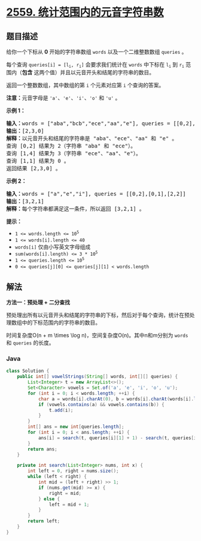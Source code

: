 # [2559. 统计范围内的元音字符串数](https://leetcode.cn/problems/count-vowel-strings-in-ranges)

## 题目描述

<p>给你一个下标从 <strong>0</strong> 开始的字符串数组 <code>words</code> 以及一个二维整数数组 <code>queries</code> 。</p>

<p>每个查询 <code>queries[i] = [l<sub>i</sub>, r<sub>i</sub>]</code> 会要求我们统计在 <code>words</code> 中下标在 <code>l<sub>i</sub></code> 到 <code>r<sub>i</sub></code> 范围内（<strong>包含</strong> 这两个值）并且以元音开头和结尾的字符串的数目。</p>

<p>返回一个整数数组，其中数组的第 <code>i</code> 个元素对应第 <code>i</code> 个查询的答案。</p>

<p><strong>注意：</strong>元音字母是 <code>'a'</code>、<code>'e'</code>、<code>'i'</code>、<code>'o'</code> 和 <code>'u'</code> 。</p>

<p><strong>示例 1：</strong></p>

<pre>
<strong>输入：</strong>words = ["aba","bcb","ece","aa","e"], queries = [[0,2],[1,4],[1,1]]
<strong>输出：</strong>[2,3,0]
<strong>解释：</strong>以元音开头和结尾的字符串是 "aba"、"ece"、"aa" 和 "e" 。
查询 [0,2] 结果为 2（字符串 "aba" 和 "ece"）。
查询 [1,4] 结果为 3（字符串 "ece"、"aa"、"e"）。
查询 [1,1] 结果为 0 。
返回结果 [2,3,0] 。
</pre>

<p><strong>示例 2：</strong></p>

<pre>
<strong>输入：</strong>words = ["a","e","i"], queries = [[0,2],[0,1],[2,2]]
<strong>输出：</strong>[3,2,1]
<strong>解释：</strong>每个字符串都满足这一条件，所以返回 [3,2,1] 。</pre>

<p><strong>提示：</strong></p>

<ul>
	<li><code>1 &lt;= words.length &lt;= 10<sup>5</sup></code></li>
	<li><code>1 &lt;= words[i].length &lt;= 40</code></li>
	<li><code>words[i]</code> 仅由小写英文字母组成</li>
	<li><code>sum(words[i].length) &lt;= 3 * 10<sup>5</sup></code></li>
	<li><code>1 &lt;= queries.length &lt;= 10<sup>5</sup></code></li>
	<li><code>0 &lt;= queries[j][0] &lt;= queries[j][1] &lt;&nbsp;words.length</code></li>
</ul>

## 解法

**方法一：预处理 + 二分查找**

预处理出所有以元音开头和结尾的字符串的下标，然后对于每个查询，统计在预处理数组中的下标范围内的字符串的数目。

时间复杂度O(n + m \times \log n)，空间复杂度O(n)。其中n和m分别为 `words` 和 `queries` 的长度。

### **Java**

```java
class Solution {
    public int[] vowelStrings(String[] words, int[][] queries) {
        List<Integer> t = new ArrayList<>();
        Set<Character> vowels = Set.of('a', 'e', 'i', 'o', 'u');
        for (int i = 0; i < words.length; ++i) {
            char a = words[i].charAt(0), b = words[i].charAt(words[i].length() - 1);
            if (vowels.contains(a) && vowels.contains(b)) {
                t.add(i);
            }
        }
        int[] ans = new int[queries.length];
        for (int i = 0; i < ans.length; ++i) {
            ans[i] = search(t, queries[i][1] + 1) - search(t, queries[i][0]);
        }
        return ans;
    }

    private int search(List<Integer> nums, int x) {
        int left = 0, right = nums.size();
        while (left < right) {
            int mid = (left + right) >> 1;
            if (nums.get(mid) >= x) {
                right = mid;
            } else {
                left = mid + 1;
            }
        }
        return left;
    }
}
```
